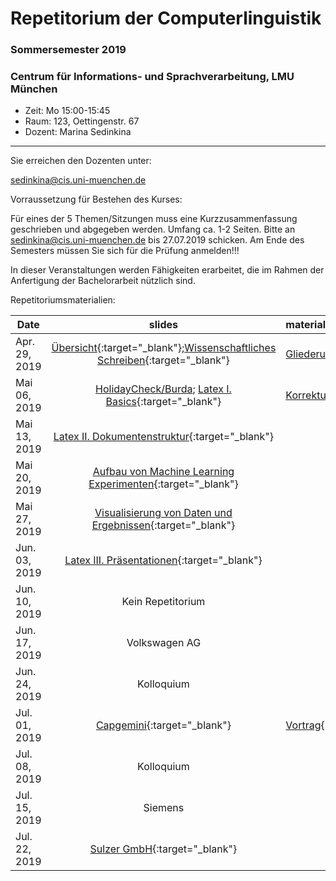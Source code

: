 # Repetitorium der Computerlinguistik
### Sommersemester 2019
### Centrum für Informations- und Sprachverarbeitung, LMU München

 - Zeit: Mo 15:00-15:45 
 - Raum: 123, Oettingenstr. 67
 - Dozent: Marina Sedinkina


- - -

Sie erreichen den Dozenten unter:

sedinkina@cis.uni-muenchen.de

Vorraussetzung für Bestehen des Kurses:

Für eines der 5 Themen/Sitzungen muss eine Kurzzusammenfassung geschrieben und abgegeben werden.
Umfang ca. 1-2 Seiten. Bitte an sedinkina@cis.uni-muenchen.de bis 27.07.2019 schicken.
Am Ende des Semesters müssen Sie sich für die Prüfung anmelden!!!

In dieser Veranstaltungen werden Fähigkeiten erarbeitet, die im Rahmen der Anfertigung der Bachelorarbeit nützlich sind.

Repetitoriumsmaterialien:

| Date | slides | materials |
|-----------------------------|:--------------------------------:|:-------------------------------------------------------------------|
| Apr. 29, 2019 | [Übersicht](Repetitorium_der_Computerlinguistik_2019.pdf){:target="_blank"};[Wissenschaftliches Schreiben](scientific_writing.pdf){:target="_blank"}  | [Gliederung](Gliederung_Beispiel.pdf); [Outline](Outline.pdf)|
| Mai 06, 2019 |  [HolidayCheck/Burda](http://th-mayer.de/seeit-meetup/); [Latex I. Basics](slides_latex1.pdf){:target="_blank"} |  [Korrekturlesen](https://www.uni-muenchen.de/studium/studium_aktuell/neuigkeiten/ia/korrekturlesen-studierende/index.html) |
| Mai 13, 2019 | [Latex II. Dokumentenstruktur](slides_latex2.pdf){:target="_blank"} | |
| Mai 20, 2019 | [Aufbau von Machine Learning Experimenten](slides_ML.pdf){:target="_blank"}  | |
| Mai 27, 2019 | [Visualisierung von Daten und Ergebnissen](visualization_slides.pdf){:target="_blank"} | |
| Jun. 03, 2019 | [Latex III. Präsentationen](slides_latex3.pdf){:target="_blank"}| |
| Jun. 10, 2019 | Kein Repetitorium | |
| Jun. 17, 2019 | Volkswagen AG | |
| Jun. 24, 2019 | Kolloquium | |
| Jul. 01, 2019 | [Capgemini](https://www.capgemini.com/de-de/){:target="_blank"} | [Vortrag](NLP_by_Capgemini.pdf){:target="_blank"}|
| Jul. 08, 2019 | Kolloquium| |
| Jul. 15, 2019 | Siemens | |
| Jul. 22, 2019 | [Sulzer GmbH](https://www.sulzer.de/){:target="_blank"}| |
